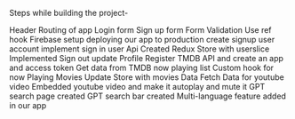 Steps while building the project-

Header
Routing of app
Login form
Sign up form
Form Validation
Use ref hook
Firebase setup
deploying our app to production
create signup user account
implement sign in user Api
Created Redux Store with userslice
Implemented Sign out 
update Profile
Register TMDB API and create an app and access token
Get data from TMDB now playing list
Custom hook for now Playing Movies
Update Store with movies Data
Fetch Data for youtube video
Embedded youtube video and make it autoplay and mute it
GPT search page created
GPT search bar created
Multi-language feature added in our app